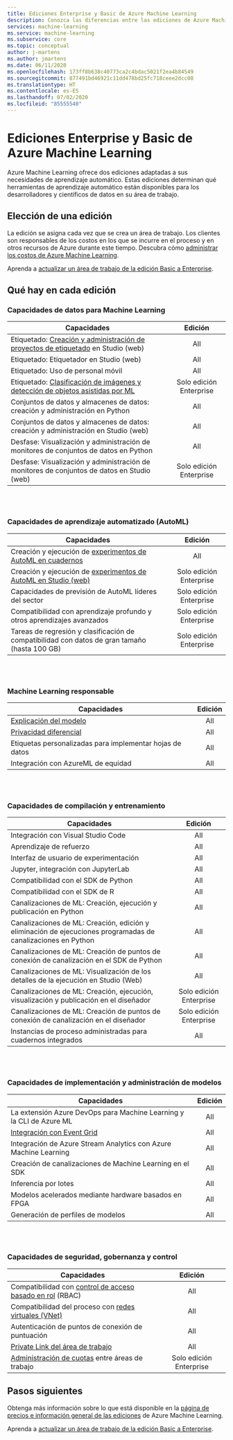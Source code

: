 ```yaml
---
title: Ediciones Enterprise y Basic de Azure Machine Learning
description: Conozca las diferencias entre las ediciones de Azure Machine Learning.
services: machine-learning
ms.service: machine-learning
ms.subservice: core
ms.topic: conceptual
author: j-martens
ms.author: jmartens
ms.date: 06/11/2020
ms.openlocfilehash: 173ff8b638c40773ca2c4bdac5021f2ea4b84549
ms.sourcegitcommit: 877491bd46921c11dd478bd25fc718ceee2dcc08
ms.translationtype: HT
ms.contentlocale: es-ES
ms.lasthandoff: 07/02/2020
ms.locfileid: "85555540"
---
```

# <a name="enterprise-and-basic-editions-of-azure-machine-learning"></a>Ediciones Enterprise y Basic de Azure Machine Learning 

Azure Machine Learning ofrece dos ediciones adaptadas a sus necesidades de aprendizaje automático. Estas ediciones determinan qué herramientas de aprendizaje automático están disponibles para los desarrolladores y científicos de datos en su área de trabajo.

## <a name="choose-an-edition"></a>Elección de una edición

La edición se asigna cada vez que se crea un área de trabajo. Los clientes son responsables de los costos en los que se incurre en el proceso y en otros recursos de Azure durante este tiempo. Descubra cómo [administrar los costos de Azure Machine Learning](concept-plan-manage-cost.md).

Aprenda a [actualizar un área de trabajo de la edición Basic a Enterprise](how-to-manage-workspace.md#upgrade). 

## <a name="whats-in-each-edition"></a>Qué hay en cada edición

### <a name="data-for-machine-learning-capabilities"></a>Capacidades de datos para Machine Learning  

| Capacidades                     | Edición                 |
|------------------------------------------------------------------------------------|:-----------:|
| Etiquetado: [Creación y administración de proyectos de etiquetado](tutorial-labeling.md) en Studio (web)                                                | All                     |
| Etiquetado: Etiquetador en Studio (web)                                    | All                     |
| Etiquetado: Uso de personal móvil                               | All                     |
| Etiquetado: [Clasificación de imágenes y detección de objetos asistidas por ML](how-to-label-images.md)                  | Solo edición Enterprise |
| Conjuntos de datos y almacenes de datos: creación y administración en Python                       | All                     |
| Conjuntos de datos y almacenes de datos: creación y administración en Studio (web)                         | All                     |
| Desfase: Visualización y administración de monitores de conjuntos de datos en Python                           | All                     |
| Desfase: Visualización y administración de monitores de conjuntos de datos en Studio (web)                            | Solo edición Enterprise |


<br/>
<br/>

### <a name="automated-training-capabilities-automl"></a>Capacidades de aprendizaje automatizado (AutoML)

| Capacidades    | Edición                 |
|------------------------------------------------------------------------------------|:-----------:|
| Creación y ejecución de [experimentos de AutoML en cuadernos](how-to-configure-auto-train.md)               | All                     |
| Creación y ejecución de [experimentos de AutoML en Studio (web)](how-to-use-automated-ml-for-ml-models.md)   | Solo edición Enterprise |
| Capacidades de previsión de AutoML líderes del sector             | Solo edición Enterprise |
| Compatibilidad con aprendizaje profundo y otros aprendizajes avanzados | Solo edición Enterprise |
| Tareas de regresión y clasificación de compatibilidad con datos de gran tamaño (hasta 100 GB)                     | Solo edición Enterprise |


<br/>
<br/>

### <a name="responsible-machine-learning"></a>Machine Learning responsable

| Capacidades    | Edición                 |
|------------------------------------------------------------------------------------|:-----------:|
| [Explicación del modelo](how-to-machine-learning-interpretability-automl.md)                                              | All                     |
| [Privacidad diferencial](how-to-differential-privacy.md)                          | All                     |
| Etiquetas personalizadas para implementar hojas de datos    | All                     |
| Integración con AzureML de equidad                                      | All                     |

<br/>
<br/>


### <a name="build-and-train-capabilities"></a>Capacidades de compilación y entrenamiento

| Capacidades    | Edición                 |
|------------------------------------------------------------------------------------|:-----------:|
| Integración con Visual Studio Code                                                     | All                     |
| Aprendizaje de refuerzo                                                             | All                     |
| Interfaz de usuario de experimentación                                                                 | All                     |
| Jupyter, integración con JupyterLab                                                    | All                     |
| Compatibilidad con el SDK de Python                                                                 | All                     |
| Compatibilidad con el SDK de R                                                                      | All                     |
| Canalizaciones de ML: Creación, ejecución y publicación en Python                           | All                     |
| Canalizaciones de ML: Creación, edición y eliminación de ejecuciones programadas de canalizaciones en Python| All                     |
| Canalizaciones de ML: Creación de puntos de conexión de canalización en el SDK de Python                                   | All                     |
| Canalizaciones de ML: Visualización de los detalles de la ejecución en Studio (Web)                                              | All                     |
| Canalizaciones de ML: Creación, ejecución, visualización y publicación en el diseñador                  | Solo edición Enterprise |
| Canalizaciones de ML: Creación de puntos de conexión de canalización en el diseñador | Solo edición Enterprise |
| Instancias de proceso administradas para cuadernos integrados                                 | All                     |


<br/>
<br/>

### <a name="deployment-and-model-management-capabilities"></a>Capacidades de implementación y administración de modelos

| Capacidades                            | Edición                 |
|------------------------------------------------------------------------------------|:-----------:|
| La extensión Azure DevOps para Machine Learning y la CLI de Azure ML                 | All                     |
| [Integración con Event Grid](how-to-use-event-grid.md)                                                             | All                     |
| Integración de Azure Stream Analytics con Azure Machine Learning                       | All                     |
| Creación de canalizaciones de Machine Learning en el SDK                                                         | All                     |
| Inferencia por lotes                                                                  | All                     |
| Modelos acelerados mediante hardware basados en FPGA                                             | All                     |
| Generación de perfiles de modelos                                                                    | All                     |

<br/>
<br/>

### <a name="security-governance-and-control-capabilities"></a>Capacidades de seguridad, gobernanza y control

| Capacidades     | Edición                 |
|------------------------------------------------------------------------------------|:-----------:|
| Compatibilidad con [control de acceso basado en rol](how-to-assign-roles.md) (RBAC)                                           | All                     |
| Compatibilidad del proceso con [redes virtuales (VNet)](how-to-enable-virtual-network.md)                                         | All                     |
| Autenticación de puntos de conexión de puntuación                                                    | All                     |
| [Private Link del área de trabajo](how-to-configure-private-link.md)                                                            | All                     |
| [Administración de cuotas](how-to-manage-quotas.md) entre áreas de trabajo                                                 | Solo edición Enterprise |

## <a name="next-steps"></a>Pasos siguientes

Obtenga más información sobre lo que está disponible en la [página de precios e información general de las ediciones](https://azure.microsoft.com/pricing/details/machine-learning/) de Azure Machine Learning. 

Aprenda a [actualizar un área de trabajo de la edición Basic a Enterprise](how-to-manage-workspace.md#upgrade). 
